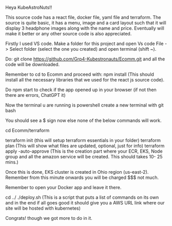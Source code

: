 Heya KubeAstroNuts!!

 This source code has a react file, docker file, yaml file and terraform. 
 The source is quite basic, it has a menu, image and a card layout such that it will display 3 headphone images along with the name and price. Eventually will make it better or any other source code is also appreciated.

Firstly I used VS code. Make a folder for this project and open Vs code File -> Select folder (select the one you created) and open terminal (shift ~). 

Do: git clone https://github.com/Grp4-Kubestronauts/Ecomm.git and all the code will be downloaded. 

Remember to cd to Ecomm and proceed with: npm install (This should install all the necessary libraries that we used for the react js source code).

Do npm start to check if the app opened up in your browser (if not then there are errors, ChatGPT it)

Now the terminal u are running is powershell create a new terminal with git bash 

You should see a $ sign now else none of the below commands will work.

cd Ecomm/terraform 

terraform init (this will setup terraform essentials in your folder)
terraform plan (This will show what files are updated, optional, just for info)
terraform apply -auto-approve (This is the creation part where your ECR, EKS, Node group and all the amazon service will be created. This should takes 10- 25 mins.)

Once this is done, EKS cluster is created in Ohio region (us-east-2). Remember from this minute onwards you will be charged $$$ not much.

Remember to open your Docker app and leave it there.

cd ../
./deploy.sh (This is a script that puts a list of commands on its own and in the end if all goes good it should give you a AWS URL link where our site will be hosted with kubernetes)

Congrats! though we got more to do in it.
